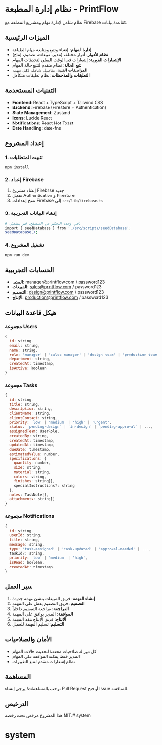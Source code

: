 # نظام إدارة المطبعة - PrintFlow

نظام شامل لإدارة مهام ومشاريع المطبعة مع Firebase كقاعدة بيانات.

## الميزات الرئيسية

- **إدارة المهام**: إنشاء وتتبع ومتابعة مهام الطباعة
- **نظام الأدوار**: أدوار مختلفة (مدير، مبيعات، تصميم، إنتاج)
- **الإشعارات الفورية**: إشعارات في الوقت الفعلي لتحديثات المهام
- **تتبع الحالة**: نظام متقدم لتتبع حالة المهام
- **المواصفات الفنية**: تفاصيل شاملة لكل مهمة
- **التعليقات والملاحظات**: نظام تعليقات متكامل

## التقنيات المستخدمة

- **Frontend**: React + TypeScript + Tailwind CSS
- **Backend**: Firebase (Firestore + Authentication)
- **State Management**: Zustand
- **Icons**: Lucide React
- **Notifications**: React Hot Toast
- **Date Handling**: date-fns

## إعداد المشروع

### 1. تثبيت المتطلبات

```bash
npm install
```

### 2. إعداد Firebase

1. إنشاء مشروع Firebase جديد
2. تفعيل Authentication و Firestore
3. نسخ إعدادات Firebase إلى `src/lib/firebase.ts`

### 3. إنشاء البيانات التجريبية

```bash
# في وحدة التحكم في المتصفح، قم بتشغيل:
import { seedDatabase } from './src/scripts/seedDatabase';
seedDatabase();
```

### 4. تشغيل المشروع

```bash
npm run dev
```

## الحسابات التجريبية

- **المدير**: manager@printflow.com / password123
- **المبيعات**: sales@printflow.com / password123  
- **التصميم**: design@printflow.com / password123
- **الإنتاج**: production@printflow.com / password123

## هيكل قاعدة البيانات

### مجموعة Users
```javascript
{
  id: string,
  email: string,
  name: string,
  role: 'manager' | 'sales-manager' | 'design-team' | 'production-team',
  department: string,
  createdAt: timestamp,
  isActive: boolean
}
```

### مجموعة Tasks
```javascript
{
  id: string,
  title: string,
  description: string,
  clientName: string,
  clientContact: string,
  priority: 'low' | 'medium' | 'high' | 'urgent',
  status: 'pending-design' | 'in-design' | 'pending-approval' | ...,
  assignedTeam: UserRole,
  createdBy: string,
  createdAt: timestamp,
  updatedAt: timestamp,
  dueDate: timestamp,
  estimatedValue: number,
  specifications: {
    quantity: number,
    size: string,
    material: string,
    colors: string,
    finishes: string[],
    specialInstructions?: string
  },
  notes: TaskNote[],
  attachments: string[]
}
```

### مجموعة Notifications
```javascript
{
  id: string,
  userId: string,
  title: string,
  message: string,
  type: 'task-assigned' | 'task-updated' | 'approval-needed' | ...,
  taskId?: string,
  priority: 'low' | 'medium' | 'high',
  isRead: boolean,
  createdAt: timestamp
}
```

## سير العمل

1. **إنشاء المهمة**: فريق المبيعات ينشئ مهمة جديدة
2. **التصميم**: فريق التصميم يعمل على المهمة
3. **المراجعة**: مراجعة التصميم داخلياً
4. **الموافقة**: المدير يوافق على المهمة
5. **الإنتاج**: فريق الإنتاج ينفذ المهمة
6. **التسليم**: تسليم المهمة للعميل

## الأمان والصلاحيات

- كل دور له صلاحيات محددة لتحديث حالات المهام
- المدير فقط يمكنه الموافقة على المهام
- نظام إشعارات متقدم لتتبع التغييرات

## المساهمة

نرحب بالمساهمات! يرجى إنشاء Pull Request أو فتح Issue للمناقشة.

## الترخيص

هذا المشروع مرخص تحت رخصة MIT.# system
# system
